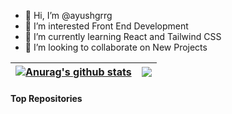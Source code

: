 - 👋 Hi, I’m @ayushgrrg
- 👀 I’m interested Front End Development
- 🌱 I’m currently learning React and Tailwind CSS
- 💞️ I’m looking to collaborate on New Projects


| <a href="https://github.com/ayushgrrg/github-readme-stats"><img align="center" src="https://github-readme-stats.vercel.app/api?username=anuraghazra&show_icons=true&include_all_commits=true&theme=buefy&hide_border=true" alt="Anurag's github stats" /></a> | <a href="https://github.com/ayushgrrg/github-readme-stats"><img align="center" src="https://github-readme-stats.vercel.app/api/top-langs/?username=anuraghazra&layout=compact&theme=buefy&hide_border=true" /></a> |
| ------------- | ------------- |

#### Top Repositories

